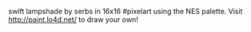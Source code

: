 swift lampshade by serbs in 16x16 #pixelart using the NES palette. Visit http://paint.lo4d.net/ to draw your own! 